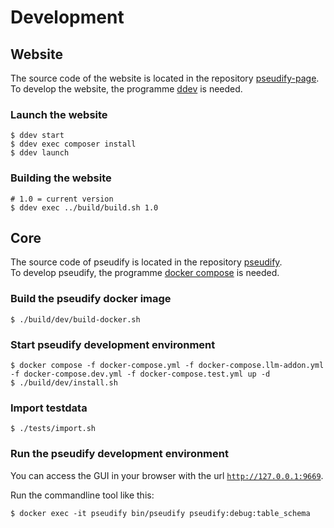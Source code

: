 # Development

## Website

The source code of the website is located in the repository [pseudify-page](https://github.com/waldhacker/pseudify-page).  
To develop the website, the programme [ddev](https://ddev.readthedocs.io/en/stable/) is needed.  

### Launch the website

```shell
$ ddev start
$ ddev exec composer install
$ ddev launch
```

### Building the website

```shell
# 1.0 = current version
$ ddev exec ../build/build.sh 1.0
```

## Core

The source code of pseudify is located in the repository [pseudify](https://github.com/waldhacker/pseudify-ai).  
To develop pseudify, the programme [docker compose](https://docs.docker.com/compose/) is needed.  

### Build the pseudify docker image

```shell
$ ./build/dev/build-docker.sh
```

### Start pseudify development environment

```shell
$ docker compose -f docker-compose.yml -f docker-compose.llm-addon.yml -f docker-compose.dev.yml -f docker-compose.test.yml up -d
$ ./build/dev/install.sh
```

### Import testdata

```shell
$ ./tests/import.sh
```

### Run the pseudify development environment

You can access the GUI in your browser with the url [`http://127.0.0.1:9669`](http://127.0.0.1:9669).

Run the commandline tool like this:

```shell
$ docker exec -it pseudify bin/pseudify pseudify:debug:table_schema
```
